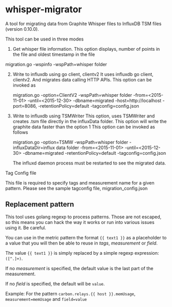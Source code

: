 # whisper-migrator
A tool for migrating data from Graphite Whisper files to InfluxDB TSM files (version 0.10.0).

This tool can be used in three modes

1. Get whisper file information. This option displays, number of points in the file
  and oldest timestamp in the file

  migration.go -wspinfo -wspPath=whisper folder

2. Write to influxdb using go client, clientv2
  It uses influxdb go client, clientv2. And migrates data calling HTTP APIs.
  This option can be invoked as

   migration.go -option=ClientV2 -wspPath=whisper folder -from=<2015-11-01> -until=<2015-12-30> -dbname=migrated
     -host=http://localhost -port=8086, -retentionPolicy=default -tagconfig=config.json

3. Write to influxdb using TSMWriter
   This option, uses TSMWriter and creates .tsm file directly in the influxData folder.
   This option will write the graphite data faster than the option 1
   This option can be invoked as follows

    migration.go -option=TSMW -wspPath=whisper folder -influxDataDir=influx data folder -from=<2015-11-01> -until=<2015-12-30>
      -dbname=migrated -retentionPolicy=default -tagconfig=config.json

    The influxd daemon process must be restarted to see the migrated data.

Tag Config file

  This file is required to specify tags and measurement name for a given pattern. Please see the sample tagconfig file, migration_config.json

## Replacement pattern

This tool uses golang regexp to process patterns.
Those are not escaped, so this means you can hack the way it works or run into various issues using it.
Be careful.

You can use in the metric pattern the format `{{ text1 }}` as a placeholder to a value that you will then be able to reuse in *tags*, *measurement* or *field*. 

The value `{{ text1 }}` is simply replaced by a simple regexp expression: `([^.]+)`.

If no *measurement* is specified, the default value is the last part of the measurement.

If no *field* is specified, the default will be `value`.

Example: For the pattern `carbon.relays.{{ host }}.memUsage`, `measurement=memUsage` and `field=value`
